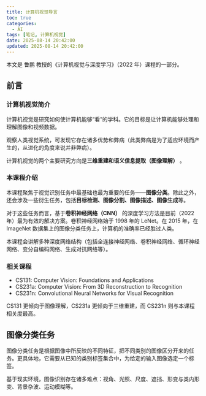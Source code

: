 ```yaml
---
title: 计算机视觉导言
toc: true
categories:
  - AI
tags: [笔记, 计算机视觉]
date: 2025-08-14 20:42:00
updated: 2025-08-14 20:42:00
---
```


本文是 鲁鹏 教授的《计算机视觉与深度学习》（2022 年）课程的一部分。

## 前言

### 计算机视觉简介

计算机视觉是研究如何使计算机能够“看”的学科。它的目标是让计算机能够处理和理解图像和视频数据。

观察人类视觉系统，可发现它存在诸多优势和弊病（此类弊病是为了适应环境而产生的，从进化的角度来说并非弊病）。

计算机视觉的两个主要研究方向是**三维重建和语义信息提取（图像理解）** 。

### 本课程介绍

本课程聚焦于视觉识别任务中最基础也最为重要的任务——**图像分类**。除此之外，还会涉及一些衍生任务，包括**目标检测、图像分割、图像描述、图像生成**等。

对于这些任务而言，基于**卷积神经网络（CNN）** 的深度学习方法是目前（2022 年）最为有效的解决方案。卷积神经网络始于 1998 年的 LeNet。在 2015 年，在 ImageNet 数据集上的图像分类任务上，计算机的准确率已经胜过人类。

本课程会讲解多种深度网络结构（包括全连接神经网络、卷积神经网络、循环神经网络、变分自编码网络、生成对抗网络等）。

### 相关课程

- CS131: Computer Vision: Foundations and Applications
- CS231a: Computer Vision: From 3D Reconstruction to Recognition
- CS231n: Convolutional Neural Networks for Visual Recognition

CS131 更倾向于图像理解，CS231a 更倾向于三维重建，而 CS231n 则与本课程相关度最高。

## 图像分类任务

图像分类任务是根据图像中所反映的不同特征，把不同类别的图像区分开来的任务。更具体地，它需要从已知的类别标签集合中，为给定的输入图像选定一个标签。

基于现实环境，图像识别存在诸多难点：视角、光照、尺度、遮挡、形变与类内形变、背景杂波、运动模糊等。
